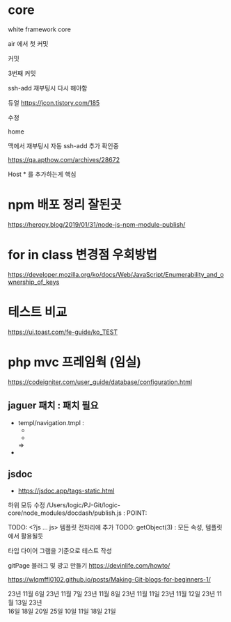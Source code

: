 # core
white framework core

air 에서 첫  커밋

커밋

3번째 커밋


ssh-add 재부팅시 다시 해야함


듀얼
https://jcon.tistory.com/185

수정

home


맥에서 재부팅시 자동 ssh-add 추가 확인중

https://qa.apthow.com/archives/28672

Host * 를 추가하는게 핵심


# npm 배포 정리 잘된곳
https://heropy.blog/2019/01/31/node-js-npm-module-publish/


# for in class 변경점 우회방법
https://developer.mozilla.org/ko/docs/Web/JavaScript/Enumerability_and_ownership_of_keys


# 테스트 비교 
https://ui.toast.com/fe-guide/ko_TEST

# php mvc 프레임웍 (임실)
https://codeigniter.com/user_guide/database/configuration.html


## jaguer 패치 : 패치 필요
- templ/navigation.tmpl : 
    + <li class="item" data-name="<?js= item.longname ?>">
    => <li class="item" data-name="-<?js= item.longname ?>">

## jsdoc
- https://jsdoc.app/tags-static.html

하위 모듀 수정
/Users/logic/PJ-Git/logic-core/node_modules/docdash/publish.js : POINT:

TODO: <?js ... js>   템플릿 전차리에 추가
TODO: getObject(3) : 모든 속성,  템플릿에서 활용될듯

타입 다이어 그램을 기준으로  테스트 작성 


gitPage 블러그 및 광고 만들기
https://devinlife.com/howto/  

https://wlqmffl0102.github.io/posts/Making-Git-blogs-for-beginners-1/
 

23년 11월 6일
23년 11월 7일
23년 11월 8일
23년 11월 11일
23년 11월 12일
23년 11월 13일
23년  
16일
18일
20일
25일
10일
11일
18일
21일
